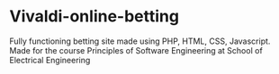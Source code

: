 # Vivaldi-online-betting

Fully functioning betting site made using PHP, HTML, CSS, Javascript. Made for the course Principles of Software Engineering at School of Electrical Engineering
